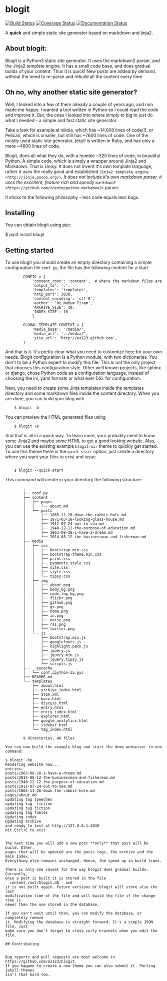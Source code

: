 blogit
======

[![Build Status](https://travis-ci.org/oz123/blogit.svg?branch=master)](https://travis-ci.org/oz123/blogit)
[![Coverage Status](https://coveralls.io/repos/github/oz123/blogit/badge.svg?branch=master)](https://coveralls.io/github/oz123/blogit?branch=master)
[![Documentation Status](https://readthedocs.org/projects/blogit/badge/?version=latest)](http://blogit.readthedocs.org/en/latest/?badge=latest)

A **quick** and simple static site generator based on markdown and jinja2.

## About blogit:


Blogit is a Python3 static site generator. It uses the markdown2 parser,
and the Jinja2 template engine. It has a small code base, and does
gradual builds of your content. Thus it is quick! New posts are added by
demand, without the need to re-parse and  rebuild all the content every
time.

## Oh no, why another static site generator?

Well, I looked into a few of them already a couple of years ago, and non
made me happy. I wanted a tool written in Python so I could read the code
and improve it. But, the ones I looked into where simply to big to just do
what I needed - a simple and fast static site generator.

Take a look for example at nikola, which has ~14,000 lines of code(!), or
Pelican, which is smaller, but still has ~7600 lines of code. One of the mostly
used static site generator, jekyll is written in Ruby, and has only a mere ~4800
lines of code.

Blogit, does all what they do, with a humble ~320 lines of code, in beautiful
Python. A simple code, which is simply a wrapper around Jinja2 and
Markdown. That is Unixy. It does not invent it's own template language, rather
it uses the really good and established `Jinja2 template engine <http://jinja.pocoo.org/>`_.
It does not include it's own markdown parser, it uses the excellent, feature rich and speedy
`markdown2 <https://github.com/trentm/python-markdown2>`_ parser.

It sticks to the following philosophy - less code equals less bugs.

## Installing

You can obtain blogit using pip::

  $ pip3 install blogit


## Getting started

To use blogit you should create an empty directory containing a simple
configuration file ``conf.py``, the file has the following content for a start

```
        CONFIG = {
            'content_root': 'content',  # where the markdown files are
            'output_to': '.',
            'templates': 'templates',
            'http_port': 3030,
            'content_encoding': 'utf-8',
            'author': 'Oz Nahum Tiram',
            'ARCHIVE_SIZE': 10,
            'INDEX_SIZE': 10
            }

        GLOBAL_TEMPLATE_CONTEXT = {
            'media_base': '/media/',
            'media_url': '../media/',
            'site_url': 'http://oz123.github.com',
        }
```

And that is it. It's pretty clear what you need to customize here for your own
needs.  Blogit configuration is a Python module, with two dictionaries. You
don't to be a Python expert to modify this file. This is not the only project
that chooses this configuration style. Other well known projects,
like sphinx or django, chose Python code as a configuration language,
instead of choosing the ini, yaml formats or what ever DSL for configuration.

Next, you need to create some Jinja templates inside the templates directory
and some markdown files inside the content directory. When you are done, you
can build your blog with

```
    $ blogit -b
```

You can preview the HTML generated files using
```
    $ blogit -p
```
And that is all in a quick way. To learn more, your probably need to know
some Jinja2 and maybe some HTML to get a good looking website. Alas, you can
use the existing example `blogit-mir` theme to quickly get started. To use this
theme there is the `quick-start` option, just create a directory where you want
your files to exist and issue
```

    $ blogit --quick-start
```

This command will create in your directory the following structure:

```
        .
        ├── conf.py
        ├── content
        │   ├── pages
        │   │   └── about.md
        │   └── posts
        │       ├── 1865-11-26-down-the-rabbit-hole.md
        │       ├── 1871-03-18-looking-glass-house.md
        │       ├── 1912-07-24-out-to-sea.md
        │       ├── 1948-12-12-the-purpose-of-education.md
        │       ├── 1963-08-28-i-have-a-dream.md
        │       └── 2014-08-12-the-businessman-and-fisherman.md
        ├── media
        │   ├── css
        │   │   ├── bootstrap.min.css
        │   │   ├── bootstrap-theme.min.css
        │   │   ├── print.css
        │   │   ├── pygments_style.css
        │   │   ├── site.css
        │   │   ├── style.css
        │   │   └── tipsy.css
        │   ├── img
        │   │   ├── about.png
        │   │   ├── body_bg.png
        │   │   ├── code_top_bg.png
        │   │   ├── flickr.png
        │   │   ├── github.png
        │   │   ├── g+.png
        │   │   ├── home.png
        │   │   ├── in.png
        │   │   ├── noise.png
        │   │   ├── rss.png
        │   │   └── twitter.png
        │   └── js
        │       ├── bootstrap.min.js
        │       ├── googlefonts.js
        │       ├── highlight.pack.js
        │       ├── jquery.js
        │       ├── jquery.min.js
        │       ├── jquery.tipsy.js
        │       └── scripts.js
        ├── __pycache__
        │   └── conf.cpython-35.pyc
        ├── README.md
        └── templates
            ├── about.html
            ├── archive_index.html
            ├── atom.xml
            ├── base.html
            ├── discuss.html
            ├── entry.html
            ├── entry_index.html
            ├── explorer.html
            ├── google_analytics.html
            ├── sidebar.html
            └── tag_index.html

        9 directories, 46 files

You can now build the example blog and start the demo webserver in one command:

```
    $ blogit -bp
    Rendering website now...
    entries:
    posts/1963-08-28-i-have-a-dream.md
    posts/2014-08-12-the-businessman-and-fisherman.md
    posts/1948-12-12-the-purpose-of-education.md
    posts/1912-07-24-out-to-sea.md
    posts/1865-11-26-down-the-rabbit-hole.md
    pages/about.md
    updating tag speeches
    updating tag  fiction
    updating tag fiction
    updating tag fables
    Updating index
    Updating archive
    and ready to test at http://127.0.0.1:3030
    Hit Ctrl+C to exit
```

The next time you will add a new post **only** that post will be build. Other,
pages that will be updated are the posts tags, the archive and the main index.
Everything else remains unchanged. Hence, the speed up in build times.

There is only one caveat for the way blogit does gradual builds. Currently,
once a post is built it is stored in the file ``content_root/blogit.db`` and
it is not built again. Future versions of blogit will store also the last
modification time of the file and will build the file if the change time is
newer then the one stored in the database.

If you can't wait until than, you can modify the database, or completely remove
it. Modifying the database is straight forward. It's a simple JSON file. Just
make sure you don't forget to close curly brackets when you edit the file.

## Contributing


Bug reports and pull requests are most welcome in https://github.com/oz123/blogit.
If you happen to create a new theme you can also submit it. Porting jekyll themes
isn't that hard too.



